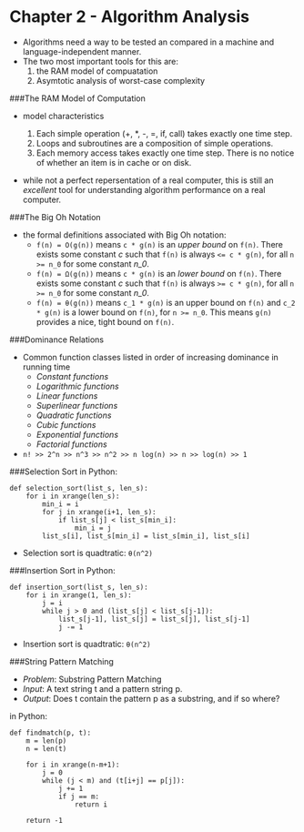 Chapter 2 - Algorithm Analysis
===

- Algorithms need a way to be tested an compared in a machine and language-independent manner.
- The two most important tools for this are:
	1. the RAM model of compuatation
	2. Asymtotic analysis of worst-case complexity

###The RAM Model of Computation
- model characteristics
	1. Each simple operation (+, *, -, =, if, call) takes exactly one time step.
	2. Loops and subroutines are a composition of simple operations.
	3. Each memory access takes exactly one time step.  There is no notice of whether an item is in cache or on disk.

- while not a perfect repersentation of a real computer, this is still an *excellent* tool for understanding algorithm performance on a real computer.

###The Big Oh Notation
- the formal definitions associated with Big Oh notation:
	- `f(n) = O(g(n))` means `c * g(n)` is an *upper bound* on `f(n)`.  There exists some constant *c* such that `f(n)` is always `<= c * g(n)`, for all `n >= n_0` for some constant *n_0*.
	- `f(n) = Ω(g(n))` means `c * g(n)` is an *lower bound* on `f(n)`.  There exists some constant *c* such that `f(n)` is always `>= c * g(n)`, for all `n >= n_0` for some constant *n_0*.
	- `f(n) = θ(g(n))` means `c_1 * g(n)` is an upper bound on `f(n)` and `c_2 * g(n)` is a lower bound on `f(n)`, for `n >= n_0`.  This means `g(n)` provides a nice, tight bound on `f(n)`.

###Dominance Relations
- Common function classes listed in order of increasing dominance in running time
	- *Constant functions*
	- *Logarithmic functions*
	- *Linear functions*
	- *Superlinear functions*
	- *Quadratic functions*
	- *Cubic functions*
	- *Exponential functions*
	- *Factorial functions*
- `n! >> 2^n >> n^3 >> n^2 >> n log(n) >> n >> log(n) >> 1`

###Selection Sort
in Python:

	def selection_sort(list_s, len_s):
    	for i in xrange(len_s):
        	min_i = i
        	for j in xrange(i+1, len_s):
            	if list_s[j] < list_s[min_i]:
                	min_i = j
        	list_s[i], list_s[min_i] = list_s[min_i], list_s[i]
        	
- Selection sort is quadtratic: `θ(n^2)`


###Insertion Sort
in Python:

    def insertion_sort(list_s, len_s):
        for i in xrange(1, len_s):
            j = i
            while j > 0 and (list_s[j] < list_s[j-1]):
                list_s[j-1], list_s[j] = list_s[j], list_s[j-1]
                j -= 1

- Insertion sort is quadtratic: `θ(n^2)`

###String Pattern Matching
- *Problem*: Substring Pattern Matching
- *Input*: A text string t and a pattern string p.
- *Output*: Does t contain the pattern p as a substring, and if so where?

in Python:

	def findmatch(p, t):
    	m = len(p)
    	n = len(t)

    	for i in xrange(n-m+1):
        	j = 0
        	while (j < m) and (t[i+j] == p[j]):
            	j += 1
            	if j == m:
                	return i

    	return -1